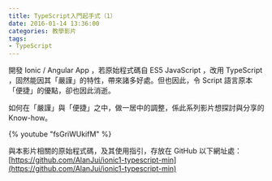 ```yaml
---
title: TypeScript入門起手式（1）
date: 2016-01-14 13:36:00
categories: 教學影片
tags:
- TypeScript
---
```


開發 Ionic / Angular App ，若原始程式碼自 ES5 JavaScript ，改用 TypeScript ，固然能因其「嚴謹」的特性，帶來諸多好處。但也因此，令 Script 語言原本「便捷」的優點，卻也因此消逝。

如何在「嚴謹」與「便捷」之中，做一居中的調整，係此系列影片想探討與分享的 Know-how。
<!-- more -->

{% youtube "fsGriWUkifM" %}


與本影片相關的原始程式碼，及其使用指引，存放在 GitHub 以下網址處：
[https://github.com/AlanJui/ionic1-typescript-min](https://github.com/AlanJui/ionic1-typescript-min)

